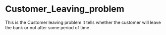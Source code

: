 # Customer_Leaving_problem


This is the Customer leaving problem it tells whether the customer will leave the bank or not after some period of time
